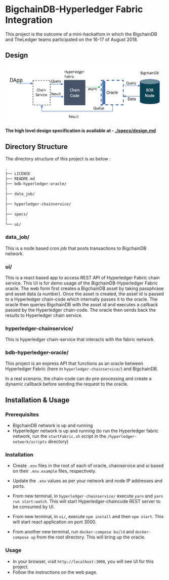 # BigchainDB-Hyperledger Fabric Integration

This project is the outcome of a mini-hackathon in which the BigchainDB and TheLedger teams participated on the 16-17 of August 2018.

## Design

 ![hld](./specs/hld.png)

**The high level design specification is available at - [./specs/design.md](./specs/design.md)**

## Directory Structure

The directory structure of this project is as below :

```
.
├── LICENSE
├── README.md
├── bdb-hyperledger-oracle/
│  
├── data_job/
│   
├── hyperledger-chainservice/
│  
├── specs/
│   
└── ui/
```

### data_job/

This is a node based cron job that posts transactions to BigchainDB network. 

### ui/

This is a react based app to access REST API of Hyperledger Fabric chain service. This UI is for demo usage of the BigchainDB-Hyperledger Fabric oracle. The web form first creates a BigchainDB asset by taking passphrase and asset data (a number). Once the asset is created, the asset id is passed to a Hyperledger chain-code which internally passes it to the oracle. The oracle then queries BigchainDB with the asset id and executes a callback passed by the Hyperledger chain-code. The oracle then sends back the results to Hyperledger chain service.

### hyperledger-chainservice/

This is hyperledger chain-service that interacts with the fabric network.

### bdb-hyperledger-oracle/

This project is an express API that functions as an oracle between Hyperledger Fabric (here in `hyperledger-chainservice/`) and BigchainDB.

In a real scenario, the chain-code can do pre-processing and create a dynamic callback before sending the request to the oracle.

## Installation & Usage

### Prerequisites

* BigchainDB network is up and running
* Hyperledger network is up and running (to run the Hyperledger fabric network, run the `startFabric.sh` script in the `/hyperledger-network/scripts` directory)

### Installation

* Create `.env` files in the root of each of oracle, chainservice and ui based on their `.env.example` files, respectively.

* Update the `.env` values as per your network and node IP addresses and ports.

* From new terminal, in `hyperledger-chainservice/` execute `yarn` and `yarn run start:watch`. This will start Hyperledger-chaincode REST server to be consumed by UI.

* From new terminal, in `ui/`, execute `npm install` and then `npm start`. This will start react application on port 3000.

* From another new terminal, run `docker-compose build` and `docker-compose up` from the root directory. This will bring up the oracle.

### Usage

* In your browser, visit `http://localhost:3000`, you will see UI for this project.
* Follow the instructions on the web page.